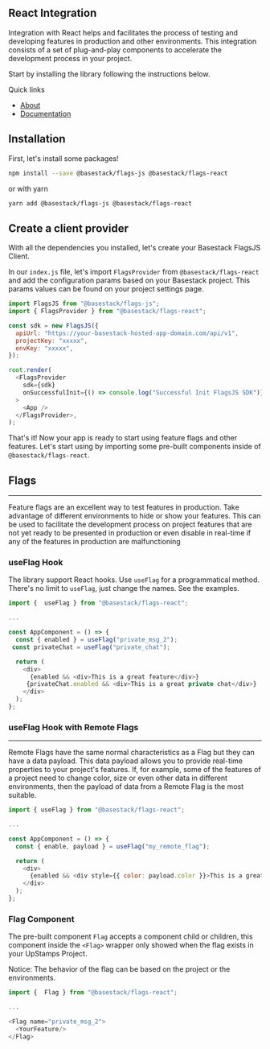 ## React Integration

Integration with React helps and facilitates the process of testing and developing features in production and other environments. This integration consists of a set of plug-and-play components to accelerate the development process in your project.

Start by installing the library following the instructions below.

Quick links

- [About](https://basestack.co/)
- [Documentation](https://docs.basestack.co/)

## Installation

First, let's install some packages!

```bash
npm install --save @basestack/flags-js @basestack/flags-react
```

or with yarn

```bash
yarn add @basestack/flags-js @basestack/flags-react
```

## Create a client provider

With all the dependencies you installed, let's create your Basestack FlagsJS Client.

In our `index.js` file, let's import `FlagsProvider` from `@basestack/flags-react` and add the configuration params based on your Basestack project. This params values can be found on your project settings page.

```js
import FlagsJS from "@basestack/flags-js";
import { FlagsProvider } from "@basestack/flags-react";

const sdk = new FlagsJS({
  apiUrl: "https://your-basestack-hosted-app-domain.com/api/v1",
  projectKey: "xxxxx",
  envKey: "xxxxx",
});

root.render(
  <FlagsProvider
    sdk={sdk}
    onSuccessfulInit={() => console.log("Successful Init FlagsJS SDK")}
  >
    <App />
  </FlagsProvider>,
);
```

That's it! Now your app is ready to start using feature flags and other features. Let's start using by importing some pre-built components inside of `@basestack/flags-react`.

## Flags

---

Feature flags are an excellent way to test features in production. Take advantage of different environments to hide or show your features. This can be used to facilitate the development process on project features that are not yet ready to be presented in production or even disable in real-time if any of the features in production are malfunctioning

### useFlag Hook

The library support React hooks. Use `useFlag` for a programmatical method. There's no limit to `useFlag`, just change the names. See the examples.

```js
import {  useFlag } from "@basestack/flags-react";

...

const AppComponent = () => {
  const { enabled } = useFlag("private_msg_2");
 const privateChat = useFlag("private_chat");

  return (
    <div>
      {enabled && <div>This is a great feature</div>}
     {privateChat.enabled && <div>This is a great private chat</div>}
    </div>
  );
};
```

### useFlag Hook with Remote Flags

---

Remote Flags have the same normal characteristics as a Flag but they can have a data payload. This data payload allows you to provide real-time properties to your project's features. If, for example, some of the features of a project need to change color, size or even other data in different environments, then the payload of data from a Remote Flag is the most suitable.

```js
import { useFlag } from "@basestack/flags-react";

...

const AppComponent = () => {
  const { enable, payload } = useFlag("my_remote_flag");

  return (
    <div>
      {enabled && <div style={{ color: payload.color }}>This is a great remote feature</div>}
    </div>
  );
};
```

### Flag Component

The pre-built component `Flag` accepts a component child or children, this component inside the `<Flag>` wrapper only showed when the flag exists in your UpStamps Project.

Notice: The behavior of the flag can be based on the project or the environments.

```js
import {  Flag } from "@basestack/flags-react";

...

<Flag name="private_msg_2">
  <YourFeature/>
</Flag>

```
